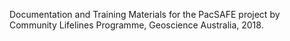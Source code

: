 Documentation and Training Materials for the PacSAFE project by Community Lifelines Programme, Geoscience Australia, 2018.

